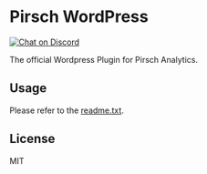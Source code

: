 # Pirsch WordPress

<a href="https://discord.gg/fAYm4Cz"><img src="https://img.shields.io/discord/739184135649886288?logo=discord" alt="Chat on Discord"></a>

The official Wordpress Plugin for Pirsch Analytics.

## Usage

Please refer to the [readme.txt](readme.txt).

## License

MIT
